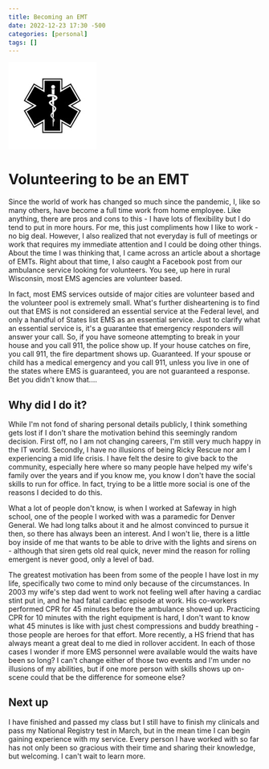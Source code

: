 ```yaml
---
title: Becoming an EMT
date: 2022-12-23 17:30 -500
categories: [personal]
tags: []
---
```


![star of life](/assets/images/staroflife.jpg)

# Volunteering to be an EMT

Since the world of work has changed so much since the pandemic, I, like so many others, have become a full time work from home employee. Like anything, there are pros and cons to this - I have lots of flexibility but I do tend to put in more hours. For me, this just compliments how I like to work - no big deal. However, I also realized that not everyday is full of meetings or work that requires my immediate attention and I could be doing other things. About the time I was thinking that, I came across an article about a shortage of EMTs. Right about that time, I also caught a Facebook post from our ambulance service looking for volunteers. You see, up here in rural Wisconsin, most EMS agencies are volunteer based. 

In fact, most EMS services outside of major cities are volunteer based and the volunteer pool is extremely small. What's further disheartening is to find out that EMS is not considered an essential service at the Federal level, and only a handful of States list EMS as an essential service. Just to clarify what an essential service is, it's a guarantee that emergency responders will answer your call. So, if you have someone attempting to break in your house and you call 911, the police show up. If your house catches on fire, you call 911, the fire department shows up. Guaranteed. If your spouse or child has a medical emergency and you call 911, unless you live in one of the states where EMS is guaranteed, you are not guaranteed a response. Bet you didn't know that....

## Why did I do it?

While I'm not fond of sharing personal details publicly, I think something gets lost if I don't share the motivation behind this seemingly random decision. First off, no I am not changing careers, I'm still very much happy in the IT world. Secondly, I have no illusions of being Ricky Rescue nor am I experiencing a mid life crisis. I have felt the desire to give back to the community, especially here where so many people have helped my wife's family over the years and if you know me, you know I don't have the social skills to run for office. In fact, trying to be a little more social is one of the reasons I decided to do this. 

What a lot of people don't know, is when I worked at Safeway in high school, one of the people I worked with was a paramedic for Denver General. We had long talks about it and he almost convinced to pursue it then, so there has always been an interest. And I won't lie, there is a little boy inside of me that wants to be able to drive with the lights and sirens on - although that siren gets old real quick, never mind the reason for rolling emergent is never good, only a level of bad. 

The greatest motivation has been from some of the people I have lost in my life, specifically two come to mind only because of the circumstances. In 2003 my wife's step dad went to work not feeling well after having a cardiac stint put in, and he had fatal cardiac episode at work. His co-workers performed CPR for 45 minutes before the ambulance showed up. Practicing CPR for 10 minutes with the right equipment is hard, I don't want to know what 45 minutes is like with just chest compressions and buddy breathing - those people are heroes for that effort. More recently, a HS friend that has always meant a great deal to me died in rollover accident. In each of those cases I wonder if more EMS personnel were available would the waits have been so long? I can't change either of those two events and I'm under no illusions of my abilities, but if one more person with skills shows up on-scene could that be the difference for someone else? 

## Next up

I have finished and passed my class but I still have to finish my clinicals and pass my National Registry test in March, but in the mean time I can begin gaining experience with my service. Every person I have worked with so far has not only been so gracious with their time and sharing their knowledge, but welcoming. I can't wait to learn more. 